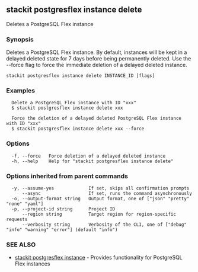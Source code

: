 ## stackit postgresflex instance delete

Deletes a PostgreSQL Flex instance

### Synopsis

Deletes a PostgreSQL Flex instance.
By default, instances will be kept in a delayed deleted state for 7 days before being permanently deleted.
Use the --force flag to force the immediate deletion of a delayed deleted instance.

```
stackit postgresflex instance delete INSTANCE_ID [flags]
```

### Examples

```
  Delete a PostgreSQL Flex instance with ID "xxx"
  $ stackit postgresflex instance delete xxx

  Force the deletion of a delayed deleted PostgreSQL Flex instance with ID "xxx"
  $ stackit postgresflex instance delete xxx --force
```

### Options

```
  -f, --force   Force deletion of a delayed deleted instance
  -h, --help    Help for "stackit postgresflex instance delete"
```

### Options inherited from parent commands

```
  -y, --assume-yes             If set, skips all confirmation prompts
      --async                  If set, runs the command asynchronously
  -o, --output-format string   Output format, one of ["json" "pretty" "none" "yaml"]
  -p, --project-id string      Project ID
      --region string          Target region for region-specific requests
      --verbosity string       Verbosity of the CLI, one of ["debug" "info" "warning" "error"] (default "info")
```

### SEE ALSO

* [stackit postgresflex instance](./stackit_postgresflex_instance.md)	 - Provides functionality for PostgreSQL Flex instances

